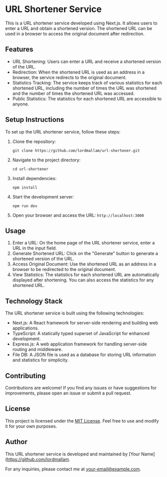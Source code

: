 # URL Shortener Service

This is a URL shortener service developed using Next.js. It allows users to enter a URL and obtain a shortened version. The shortened URL can be used in a browser to access the original document after redirection.

## Features

- URL Shortening: Users can enter a URL and receive a shortened version of the URL.
- Redirection: When the shortened URL is used as an address in a browser, the service redirects to the original document.
- Statistics Tracking: The service keeps track of various statistics for each shortened URL, including the number of times the URL was shortened and the number of times the shortened URL was accessed.
- Public Statistics: The statistics for each shortened URL are accessible to anyone.

## Setup Instructions

To set up the URL shortener service, follow these steps:

1. Clone the repository:
   ```
   git clone https://github.com/lordmallam/url-shortener.git
   ```

2. Navigate to the project directory:
   ```
   cd url-shortener
   ```

3. Install dependencies:
   ```
   npm install
   ```

4. Start the development server:
   ```
   npm run dev
   ```

5. Open your browser and access the URL: `http://localhost:3000`

## Usage

1. Enter a URL: On the home page of the URL shortener service, enter a URL in the input field.
2. Generate Shortened URL: Click on the "Generate" button to generate a shortened version of the URL.
3. Access Original Document: Use the shortened URL as an address in a browser to be redirected to the original document.
4. View Statistics: The statistics for each shortened URL are automatically displayed after shortening. You can also access the statistics for any shortened URL.

## Technology Stack

The URL shortener service is built using the following technologies:

- Next.js: A React framework for server-side rendering and building web applications.
- TypeScript: A statically typed superset of JavaScript for enhanced development.
- Express.js: A web application framework for handling server-side routing and middleware.
- File DB: A JSON file is used as a database for storing URL information and statistics for simplicity.

## Contributing

Contributions are welcome! If you find any issues or have suggestions for improvements, please open an issue or submit a pull request.

## License

This project is licensed under the [MIT License](LICENSE). Feel free to use and modify it for your own purposes.

## Author

This URL shortener service is developed and maintained by [Your Name](https://github.com/lordmallam.

For any inquiries, please contact me at your-email@example.com.